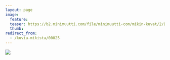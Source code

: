 ```yaml
---
layout: page
image:
  feature:
  teaser: https://b2.minimuutti.com/file/minimuutti-com/mikin-kuvat/2/DSC07786-245px.jpg
  thumb:
redirect_from:
  - /kuvia-mikista/00025
---
```


[![](https://b2.minimuutti.com/file/minimuutti-com/mikin-kuvat/2/DSC07786-800px.jpg)](https://dl.dropboxusercontent.com/sh/ea1wtnz7z734o12/AABGt8b7pzh24Ts9CH42Wc7Ca/mikin-kuvat/2/DSC07786.jpg)
